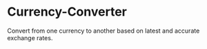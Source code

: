 # Currency-Converter
Convert from one currency to another based on latest and accurate exchange rates.
